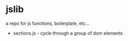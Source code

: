 # jslib
a repo for js functions, boilerplate, etc... 

* sections.js - cycle through a group of dom elements
